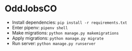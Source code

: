 # OddJobsCO

- Install dependencies: `pip install -r requirements.txt`
- Enter pipenv: `pipenv shell`
- Make migrations: `python manage.py makemigrations`
- Apply migrations: `python manage.py migrate`
- Run server: `python manage.py runserver`

